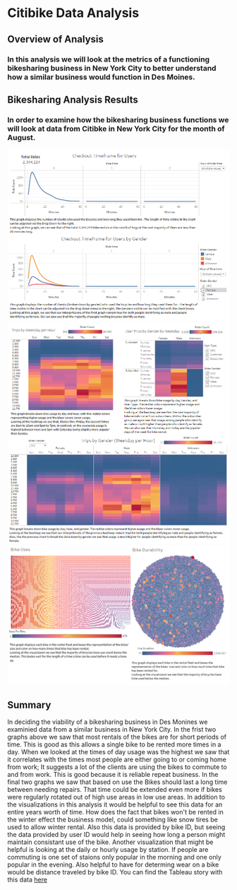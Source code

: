 # Citibike Data Analysis
## Overview of Analysis

### In this analysis we will look at the metrics of a functioning bikesharing business in New York City to better understand how a similar business would function in Des Moines.

## Bikesharing Analysis Results

### In order to examine how the bikesharing business functions we will look at data from Citibke in New York City for the month of August.
![Ride Duration](RideDuration.png)
![Bike Usage](BikeUsage.png)
![Bike Repair](BikeRepair.png)

## Summary

  In deciding the viability of a bikesharing business in Des Monines we examinied data from a similar business in New York City. In the frist two graphs above we saw that most rentals of the bikes are for short periods of time. This is good as this allows a single bike to be rented more times in a day. When we looked at the times of day usage was the highest we saw that it correlates with the times most people are either going to or coming home from work; It suggests a lot of the clients are using the bikes to commute to and from work. This is good because it is reliable repeat business. In the final two graphs we saw that based on use the Bikes should last a long time between needing repairs. That time could be extended even more if bikes were regularly rotated out of high use areas in low use areas. In addition to the visualizations in this analysis it would be helpful to see this data for an entire years worth of time. How does the fact that bikes won't be rented in the winter effect the business model, could something like snow tires be used to allow winter rental. Also this data is provided by bike ID, but seeing the data provided by user ID would help in seeing how long a person might maintain consistant use of the bike. Another visualization that might be helpful is looking at the daily or hourly usage by station. If people are commuting is one set of staions only popular in the morning and one only popular in the evening. Also helpful to have for determing wear on a bike would be distance traveled by bike ID. You can find the Tableau story with this data [here](https://public.tableau.com/app/profile/josh.decker/viz/bikesharing_16490222462780/BikeSharing?publish=yes)

